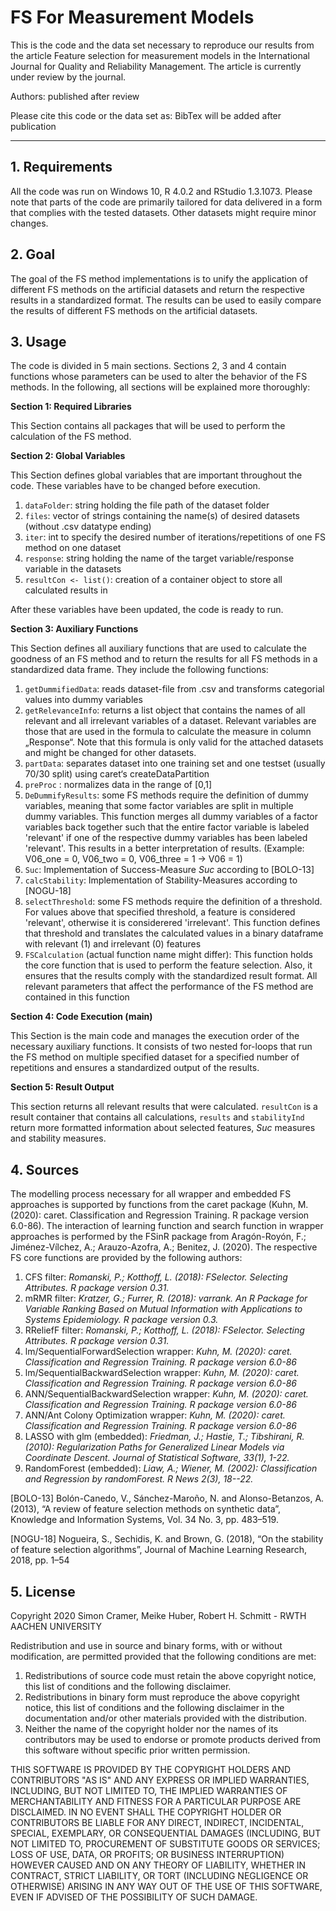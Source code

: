 # FS For Measurement Models

This is the code and the data set necessary to reproduce our results from the article Feature selection for measurement models in the International Journal for Quality and Reliability Management.
The article is currently under review by the journal. 

Authors: published after review

Please cite this code or the data set as: BibTex will be added after publication

---

## 1. Requirements
All the code was run on Windows 10, R 4.0.2 and RStudio 1.3.1073.
Please note that parts of the code are primarily tailored for data delivered in a form that complies with the tested datasets. Other datasets might require minor changes.

## 2. Goal
The goal of the FS method implementations is to unify the application of different FS methods on the artificial datasets and return the respective results in a standardized format. The results can be used to easily compare the results of different FS methods on the artificial datasets. 

## 3. Usage
The code is divided in 5 main sections. Sections 2, 3 and 4 contain functions whose parameters can be used to alter the behavior of the FS methods. In the following, all sections will be explained more thoroughly:

**Section 1: Required Libraries**

This Section contains all packages that will be used to perform the calculation of the FS method.

**Section 2: Global Variables**

This Section defines global variables that are important throughout the code. 
These variables have to be changed before execution. 

1. `dataFolder`: string holding the file path of the dataset folder
2. `files`: vector of strings containing the name(s) of desired datasets (without .csv datatype ending)
3. `iter`: int to specify the desired number of iterations/repetitions of one FS method on one dataset
4. `response`: string holding the name of the target variable/response variable in the datasets
5. `resultCon <- list()`: creation of a container object to store all calculated results in

After these variables have been updated, the code is ready to run.

**Section 3: Auxiliary Functions**

This Section defines all auxiliary functions that are used to calculate the goodness of an FS method and to return the results for all FS methods in a standardized data frame. They include the following functions:

1. `getDummifiedData`: reads dataset-file from .csv and transforms categorial values into dummy variables
2. `getRelevanceInfo`: returns a list object that contains the names of all relevant and all irrelevant variables of a dataset. Relevant variables are those that are used in the formula to calculate the measure in column „Response“. Note that this formula is only valid for the attached datasets and might be changed for other datasets.
3. `partData`: separates dataset into one training set and one testset (usually 70/30 split) using caret‘s createDataPartition
4. `preProc` : normalizes data in the range of [0,1]
5. `DeDummifyResults`: some FS methods require the definition of dummy variables, meaning that some factor variables are split in multiple dummy variables. This function merges all dummy variables of a factor variables back together such that the entire factor variable is labeled 'relevant' if one of the respective dummy variables has been labeled 'relevant'. This results in a better interpretation of results.  (Example: V06_one = 0, V06_two = 0, V06_three = 1 -&gt; V06 = 1)
6. `Suc`: Implementation of Success-Measure _Suc_ according to [BOLO-13]
7. `calcStability`: Implementation of Stability-Measures according to [NOGU-18]
8. `selectThreshold`: some FS methods require the definition of a threshold. For values above that specified threshold, a feature is considered 'relevant', otherwise it is considerered 'irrelevant'. This function defines that threshold and translates the calculated values in a binary dataframe with relevant (1) and irrelevant (0) features
9. `FSCalculation` (actual function name might differ): This function holds the core function that is used to perform the feature selection. Also, it ensures that the results comply with the standardized result format. All relevant parameters that affect the performance of the FS method are contained in this function 

**Section 4: Code Execution (main)**

This Section is the main code and manages the execution order of the necessary auxiliary functions. It consists of two nested for-loops that run the FS method on multiple specified dataset for a specified number of repetitions and ensures a standardized output of the results.

**Section 5: Result Output**

This section returns all relevant results that were calculated. `resultCon` is a result container that contains all calculations, `results` and `stabilityInd` return more formatted information about selected features, *Suc* measures and stability measures.

## 4. Sources
The modelling process necessary for all wrapper and embedded FS approaches is supported by functions from the caret package (Kuhn, M. (2020): caret. Classification and Regression Training. R package version 6.0-86). The interaction of learning function and search function in wrapper approaches is performed by the FSinR package from Aragón-Royón, F.; Jiménez-Vílchez, A.; Arauzo-Azofra, A.; Benitez, J. (2020).
The respective FS core functions are provided by the following authors:

1. CFS filter: *Romanski, P.; Kotthoff, L. (2018): FSelector. Selecting Attributes. R package version 0.31.*
2. mRMR filter: *Kratzer, G.; Furrer, R. (2018): varrank. An R Package for Variable Ranking Based on Mutual Information with Applications to Systems Epidemiology. R package version 0.3.*
3. RReliefF filter: *Romanski, P.; Kotthoff, L. (2018): FSelector. Selecting Attributes. R package version 0.31.*
4. lm/SequentialForwardSelection wrapper: *Kuhn, M. (2020): caret. Classification and Regression Training. R package version 6.0-86* 
5. lm/SequentialBackwardSelection wrapper: *Kuhn, M. (2020): caret. Classification and Regression Training. R package version 6.0-86*
6. ANN/SequentialBackwardSelection wrapper: *Kuhn, M. (2020): caret. Classification and Regression Training. R package version 6.0-86*
7. ANN/Ant Colony Optimization wrapper: *Kuhn, M. (2020): caret. Classification and Regression Training. R package version 6.0-86*
8. LASSO with glm (embedded): *Friedman, J.; Hastie, T.; Tibshirani, R. (2010): Regularization Paths for Generalized Linear Models via Coordinate Descent. Journal of Statistical Software, 33(1), 1-22.*
9. RandomForest (embedded): *Liaw, A.; Wiener, M. (2002): Classification and Regression by randomForest. R News 2(3), 18--22.*

[BOLO-13] Bolón-Canedo, V., Sánchez-Maroño, N. and Alonso-Betanzos, A. (2013), “A review of feature selection methods on synthetic data”, Knowledge and Information Systems, Vol. 34 No. 3, pp. 483–519.

[NOGU-18] Nogueira, S., Sechidis, K. and Brown, G. (2018), “On the stability of feature selection algorithms”, Journal of Machine Learning Research, 2018, pp. 1–54

## 5. License

Copyright 2020 Simon Cramer, Meike Huber, Robert H. Schmitt - RWTH AACHEN UNIVERSITY

Redistribution and use in source and binary forms, with or without modification, are permitted provided that the following conditions are met:

1. Redistributions of source code must retain the above copyright notice, this list of conditions and the following disclaimer.
2. Redistributions in binary form must reproduce the above copyright notice, this list of conditions and the following disclaimer in the documentation and/or other materials provided with the distribution.
3. Neither the name of the copyright holder nor the names of its contributors may be used to endorse or promote products derived from this software without specific prior written permission.

THIS SOFTWARE IS PROVIDED BY THE COPYRIGHT HOLDERS AND CONTRIBUTORS "AS IS" AND ANY EXPRESS OR IMPLIED WARRANTIES, INCLUDING, BUT NOT LIMITED TO, THE IMPLIED WARRANTIES OF MERCHANTABILITY AND FITNESS FOR A PARTICULAR PURPOSE ARE DISCLAIMED. IN NO EVENT SHALL THE COPYRIGHT HOLDER OR CONTRIBUTORS BE LIABLE FOR ANY DIRECT, INDIRECT, INCIDENTAL, SPECIAL, EXEMPLARY, OR CONSEQUENTIAL DAMAGES (INCLUDING, BUT NOT LIMITED TO, PROCUREMENT OF SUBSTITUTE GOODS OR SERVICES; LOSS OF USE, DATA, OR PROFITS; OR BUSINESS INTERRUPTION) HOWEVER CAUSED AND ON ANY THEORY OF LIABILITY, WHETHER IN CONTRACT, STRICT LIABILITY, OR TORT (INCLUDING NEGLIGENCE OR OTHERWISE) ARISING IN ANY WAY OUT OF THE USE OF THIS SOFTWARE, EVEN IF ADVISED OF THE POSSIBILITY OF SUCH DAMAGE.
